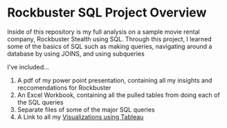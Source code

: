 # Rockbuster SQL Project Overview

Inside of this repository is my full analysis on a sample movie rental company, Rockbuster Stealth using SQL. 
Through this project, I learned some of the basics of SQL such as making queries, navigating around a database by using JOINS, and using subqueries

I've included... 

1) A pdf of my power point presentation, containing all my insights and reccomendations for Rockbuster
2) An Excel Workbook, containing all the pulled tables from doing each of the SQL queries
3) Separate files of some of the major SQL queries
4) A Link to all my [Visualizations using Tableau](https://public.tableau.com/app/profile/rajit.sikka/viz/FilmAnalysis_17007626662980/Bottom10Films)

